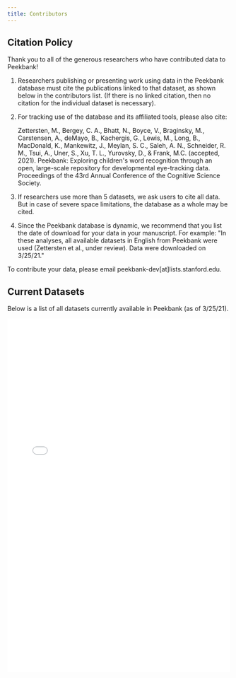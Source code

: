 ```yaml
---
title: Contributors
---
```


## Citation Policy

Thank you to all of the generous researchers who have contributed data to Peekbank!

1. Researchers publishing or presenting work using data in the Peekbank database must cite the publications linked to that dataset, as shown below in the contributors list. (If there is no linked citation, then no citation for the individual dataset is necessary).
2. For tracking use of the database and its affiliated tools, please also cite: 

    Zettersten, M., Bergey, C. A., Bhatt, N., Boyce, V., Braginsky, M., Carstensen, A., deMayo, B., Kachergis, G., Lewis, M., Long, B., MacDonald, K., Mankewitz, J., Meylan, S. C., Saleh, A. N., Schneider, R. M., Tsui, A., Uner, S., Xu, T. L., Yurovsky, D., & Frank, M.C. (accepted, 2021). Peekbank: Exploring children's word recognition through an open, large-scale repository for developmental eye-tracking data. Proceedings of the 43rd Annual Conference of the Cognitive Science Society.

3. If researchers use more than 5 datasets, we ask users to cite all data. But in case of severe space limitations, the database as a whole may be cited.
4. Since the Peekbank database is dynamic, we recommend that you list the date of download for your data in your manuscript. For example: "In these analyses, all available datasets in English from Peekbank were used (Zettersten et al., under review). Data were downloaded on 3/25/21."

To contribute your data, please email peekbank-dev[at]lists.stanford.edu.

## Current Datasets

Below is a list of all datasets currently available in Peekbank (as of 3/25/21).

<iframe src="../../R/peekbank_contributors.html" style="height: 800px; width: 100%; border: none"></iframe>